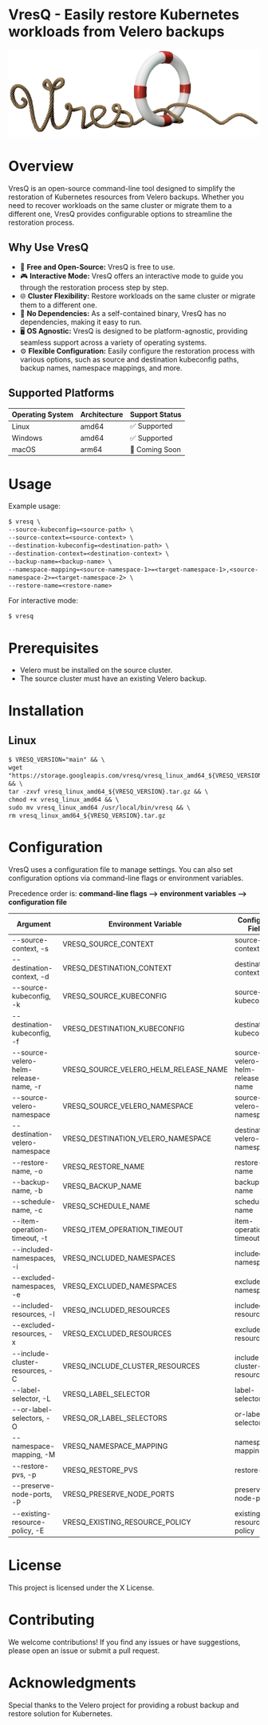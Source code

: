 # VresQ - Easily restore Kubernetes workloads from Velero backups
![image](images/vresq-logo.png)

# Overview
VresQ is an open-source command-line tool designed to simplify the restoration of Kubernetes resources from Velero backups. Whether you need to recover workloads on the same cluster or migrate them to a different one, VresQ provides configurable options to streamline the restoration process.

## Why Use VresQ
- 💸 **Free and Open-Source:** VresQ is free to use.
- 🎮 **Interactive Mode:** VresQ offers an interactive mode to guide you through the restoration process step by step.
- 🌐 **Cluster Flexibility:** Restore workloads on the same cluster or migrate them to a different one.
- 🚀 **No Dependencies:** As a self-contained binary, VresQ has no dependencies, making it easy to run.
- 🖥️ **OS Agnostic:** VresQ is designed to be platform-agnostic, providing seamless support across a variety of operating systems.
- ⚙️ **Flexible Configuration:** Easily configure the restoration process with various options, such as source and destination kubeconfig paths, backup names, namespace mappings, and more.

## Supported Platforms

| Operating System | Architecture | Support Status |
| ----------------- | ------------ | -------------- |
| Linux             | amd64        | ✅ Supported   |
| Windows           | amd64        | ✅ Supported   |
| macOS             | arm64        | 🚧 Coming Soon  |

# Usage
Example usage:
```shell
$ vresq \
--source-kubeconfig=<source-path> \
--source-context=<source-context> \
--destination-kubeconfig=<destination-path> \
--destination-context=<destination-context> \
--backup-name=<backup-name> \
--namespace-mapping=<source-namespace-1>=<target-namespace-1>,<source-namespace-2>=<target-namespace-2> \
--restore-name=<restore-name>
```
For interactive mode:
```shell
$ vresq
```
# Prerequisites
- Velero must be installed on the source cluster.
- The source cluster must have an existing Velero backup.

# Installation
## Linux
```shell
$ VRESQ_VERSION="main" && \
wget "https://storage.googleapis.com/vresq/vresq_linux_amd64_${VRESQ_VERSION}.tar.gz" && \
tar -zxvf vresq_linux_amd64_${VRESQ_VERSION}.tar.gz && \
chmod +x vresq_linux_amd64 && \
sudo mv vresq_linux_amd64 /usr/local/bin/vresq && \
rm vresq_linux_amd64_${VRESQ_VERSION}.tar.gz
```

# Configuration
VresQ uses a configuration file to manage settings. You can also set configuration options via command-line flags or environment variables.

Precedence order is:
**command-line flags --> environment variables --> configuration file**

| Argument                          | Environment Variable               | Config File Field               | Default Value     |
|-----------------------------------|------------------------------------|---------------------------------|-------------------|
| --source-context, -s              | VRESQ_SOURCE_CONTEXT               | source-context                  | ""                |
| --destination-context, -d         | VRESQ_DESTINATION_CONTEXT          | destination-context             | ""                |
| --source-kubeconfig, -k           | VRESQ_SOURCE_KUBECONFIG            | source-kubeconfig               | ""                |
| --destination-kubeconfig, -f      | VRESQ_DESTINATION_KUBECONFIG       | destination-kubeconfig          | ""                |
| --source-velero-helm-release-name, -r | VRESQ_SOURCE_VELERO_HELM_RELEASE_NAME | source-velero-helm-release-name | ""                |
| --source-velero-namespace         | VRESQ_SOURCE_VELERO_NAMESPACE      | source-velero-namespace         | ""                |
| --destination-velero-namespace    | VRESQ_DESTINATION_VELERO_NAMESPACE | destination-velero-namespace    | ""                |
| --restore-name, -o                | VRESQ_RESTORE_NAME                 | restore-name                    | ""                |
| --backup-name, -b                 | VRESQ_BACKUP_NAME                  | backup-name                     | ""                |
| --schedule-name, -c               | VRESQ_SCHEDULE_NAME                | schedule-name                   | ""                |
| --item-operation-timeout, -t      | VRESQ_ITEM_OPERATION_TIMEOUT       | item-operation-timeout          | 4h                |
| --included-namespaces, -i         | VRESQ_INCLUDED_NAMESPACES          | included-namespaces             | []                |
| --excluded-namespaces, -e         | VRESQ_EXCLUDED_NAMESPACES          | excluded-namespaces             | []                |
| --included-resources, -l          | VRESQ_INCLUDED_RESOURCES           | included-resources              | ["*"]             |
| --excluded-resources, -x          | VRESQ_EXCLUDED_RESOURCES           | excluded-resources              | []                |
| --include-cluster-resources, -C   | VRESQ_INCLUDE_CLUSTER_RESOURCES    | include-cluster-resources       | false             |
| --label-selector, -L              | VRESQ_LABEL_SELECTOR               | label-selector                  | {}                |
| --or-label-selectors, -O          | VRESQ_OR_LABEL_SELECTORS           | or-label-selectors              | {}                |
| --namespace-mapping, -M           | VRESQ_NAMESPACE_MAPPING            | namespace-mapping               | {}                |
| --restore-pvs, -p                 | VRESQ_RESTORE_PVS                  | restore-pvs                     | true              |
| --preserve-node-ports, -P         | VRESQ_PRESERVE_NODE_PORTS          | preserve-node-ports             | true              |
| --existing-resource-policy, -E    | VRESQ_EXISTING_RESOURCE_POLICY     | existing-resource-policy        | "none"            |


# License
This project is licensed under the X License.

# Contributing
We welcome contributions! If you find any issues or have suggestions, please open an issue or submit a pull request.

# Acknowledgments
Special thanks to the Velero project for providing a robust backup and restore solution for Kubernetes.